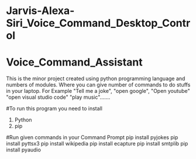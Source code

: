 # Jarvis-Alexa-Siri_Voice_Command_Desktop_Control
# Voice_Command_Assistant
This is the minor project created using python programming language and numbers of modules. Where you can give number of commands to do stuffs in your laptop. For Example "Tell me a joke", "open google", "Open youtube" "open visual studio code" "play music".......

#To run this program you need to install
1. Python
2. pip

#Run given commands in your Command Prompt
pip install pyjokes
pip install pyttsx3
pip install wikipedia
pip install ecapture
pip install smtplib
pip install pyaudio
